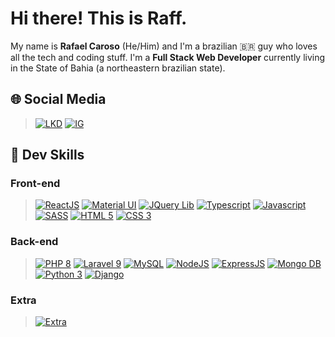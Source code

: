 # Hi there! This is Raff.
My name is __Rafael Caroso__ (He/Him) and I'm a brazilian 🇧🇷 guy who loves all the tech and coding stuff. I'm a __Full Stack Web Developer__ currently living in the State of Bahia (a northeastern brazilian state).

## 🌐 Social Media
> [![LKD](https://skills.thijs.gg/icons?i=linkedin&theme=dark)](https://linkedin.com/in/rafael-karoso)
> [![IG](https://skills.thijs.gg/icons?i=instagram&theme=dark)](https://instagram.com/rafaelcaroso)

## 🎯 Dev Skills

### Front-end
> [![ReactJS](https://skills.thijs.gg/icons?i=react&theme=dark)](https://rafaelcaroso.com/)
> [![Material UI](https://skills.thijs.gg/icons?i=mui&theme=dark)](https://rafaelcaroso.com/)
> [![JQuery Lib](https://skills.thijs.gg/icons?i=jquery&theme=dark)](https://rafaelcaroso.com/)
> [![Typescript](https://skills.thijs.gg/icons?i=typescript&theme=dark)](https://rafaelcaroso.com/)
> [![Javascript](https://skills.thijs.gg/icons?i=javascript&theme=dark)](https://rafaelcaroso.com/)
> [![SASS](https://skills.thijs.gg/icons?i=sass&theme=dark)](https://rafaelcaroso.com/)
> [![HTML 5](https://skills.thijs.gg/icons?i=html&theme=dark)](https://rafaelcaroso.com/)
> [![CSS 3](https://skills.thijs.gg/icons?i=css&theme=dark)](https://rafaelcaroso.com/)
### Back-end
> [![PHP 8](https://skills.thijs.gg/icons?i=php&theme=dark)](https://rafaelcaroso.com/)
> [![Laravel 9](https://skills.thijs.gg/icons?i=laravel&theme=dark)](https://rafaelcaroso.com/)
> [![MySQL](https://skills.thijs.gg/icons?i=mysql&theme=dark)](https://rafaelcaroso.com/)
> [![NodeJS](https://skills.thijs.gg/icons?i=nodejs&theme=dark)](https://rafaelcaroso.com/)
> [![ExpressJS](https://skills.thijs.gg/icons?i=express&theme=dark)](https://rafaelcaroso.com/)
> [![Mongo DB](https://skills.thijs.gg/icons?i=mongo&theme=dark)](https://rafaelcaroso.com/)
> [![Python 3](https://skills.thijs.gg/icons?i=python&theme=dark)](https://rafaelcaroso.com/)
> [![Django](https://skills.thijs.gg/icons?i=django&theme=dark)](https://rafaelcaroso.com/)

### Extra
> [![Extra](https://skills.thijs.gg/icons?i=linux,git&theme=dark)](https://rafaelcaroso.com/skills)

